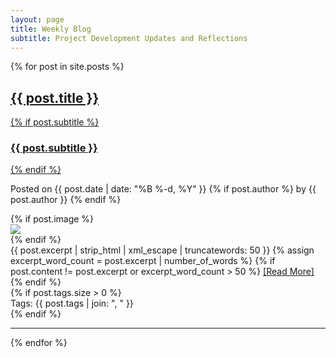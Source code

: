 ```yaml
---
layout: page
title: Weekly Blog
subtitle: Project Development Updates and Reflections
---
```


<!-- Automatically display all your posts -->
<div class="posts-list">
  {% for post in site.posts %}
  <article class="post-preview">
    <a href="{{ post.url | relative_url }}">
      <h2 class="post-title">{{ post.title }}</h2>
      {% if post.subtitle %}
      <h3 class="post-subtitle">{{ post.subtitle }}</h3>
      {% endif %}
    </a>
    <p class="post-meta">
      Posted on {{ post.date | date: "%B %-d, %Y" }}
      {% if post.author %}
      by {{ post.author }}
      {% endif %}
    </p>
    <div class="post-entry-container">
      {% if post.image %}
      <div class="post-image">
        <a href="{{ post.url | relative_url }}">
          <img src="{{ post.image | relative_url }}">
        </a>
      </div>
      {% endif %}
      <div class="post-entry">
        {{ post.excerpt | strip_html | xml_escape | truncatewords: 50 }}
        {% assign excerpt_word_count = post.excerpt | number_of_words %}
        {% if post.content != post.excerpt or excerpt_word_count > 50 %}
          <a href="{{ post.url | relative_url }}" class="post-read-more">[Read&nbsp;More]</a>
        {% endif %}
      </div>
    </div>
    {% if post.tags.size > 0 %}
    <div class="blog-tags">
      Tags: {{ post.tags | join: ", " }}
    </div>
    {% endif %}
   </article>
   <hr>
  {% endfor %}
</div>
